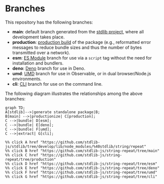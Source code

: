 <!--

@license Apache-2.0

Copyright (c) 2023 The Stdlib Authors.

Licensed under the Apache License, Version 2.0 (the "License");
you may not use this file except in compliance with the License.
You may obtain a copy of the License at

    http://www.apache.org/licenses/LICENSE-2.0

Unless required by applicable law or agreed to in writing, software
distributed under the License is distributed on an "AS IS" BASIS,
WITHOUT WARRANTIES OR CONDITIONS OF ANY KIND, either express or implied.
See the License for the specific language governing permissions and
limitations under the License.

-->

# Branches

This repository has the following branches:

-   **main**: default branch generated from the [stdlib project][stdlib-url], where all development takes place.
-   **production**: [production build][production-url] of the package (e.g., reformatted error messages to reduce bundle sizes and thus the number of bytes transmitted over a network).
-   **esm**: [ES Module][esm-url] branch for use via a `script` tag without the need for installation and bundlers.
-   **deno**: [Deno][deno-url] branch for use in Deno.
-   **umd**: [UMD][umd-url] branch for use in Observable, or in dual browser/Node.js environments.
-   **cli**: [CLI][cli-url] branch for use on the command line.

The following diagram illustrates the relationships among the above branches:

```mermaid
graph TD;
A[stdlib]-->|generate standalone package|B;
B[main] -->|productionize| C[production];
C -->|bundle| D[esm];
C -->|bundle| E[deno];
C -->|bundle| F[umd];
C -->|extract| G[cli];

%% click A href "https://github.com/stdlib-js/stdlib/tree/develop/lib/node_modules/%40stdlib/string/repeat"
%% click B href "https://github.com/stdlib-js/string-repeat/tree/main"
%% click C href "https://github.com/stdlib-js/string-repeat/tree/production"
%% click D href "https://github.com/stdlib-js/string-repeat/tree/esm"
%% click E href "https://github.com/stdlib-js/string-repeat/tree/deno"
%% click F href "https://github.com/stdlib-js/string-repeat/tree/umd"
%% click G href "https://github.com/stdlib-js/string-repeat/tree/cli"
```

[stdlib-url]: https://github.com/stdlib-js/stdlib/tree/develop/lib/node_modules/%40stdlib/string/repeat
[production-url]: https://github.com/stdlib-js/string-repeat/tree/production
[deno-url]: https://github.com/stdlib-js/string-repeat/tree/deno
[umd-url]: https://github.com/stdlib-js/string-repeat/tree/umd
[esm-url]: https://github.com/stdlib-js/string-repeat/tree/esm
[cli-url]: https://github.com/stdlib-js/string-repeat/tree/cli